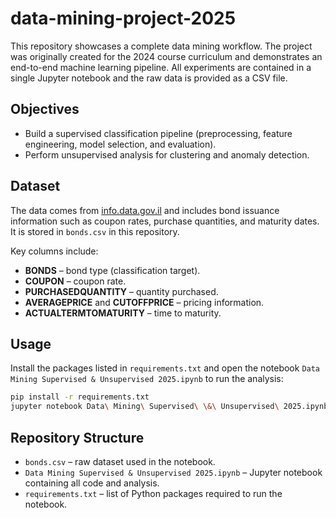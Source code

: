 # data-mining-project-2025

This repository showcases a complete data mining workflow. The project was originally created for the 2024 course curriculum and demonstrates an end-to-end machine learning pipeline. All experiments are contained in a single Jupyter notebook and the raw data is provided as a CSV file.

## Objectives
- Build a supervised classification pipeline (preprocessing, feature engineering, model selection, and evaluation).
- Perform unsupervised analysis for clustering and anomaly detection.

## Dataset
The data comes from [info.data.gov.il](https://info.data.gov.il/) and includes bond issuance information such as coupon rates, purchase quantities, and maturity dates. It is stored in `bonds.csv` in this repository.

Key columns include:
- **BONDS** – bond type (classification target).
- **COUPON** – coupon rate.
- **PURCHASEDQUANTITY** – quantity purchased.
- **AVERAGEPRICE** and **CUTOFFPRICE** – pricing information.
- **ACTUALTERMTOMATURITY** – time to maturity.

## Usage
Install the packages listed in `requirements.txt` and open the notebook `Data Mining Supervised & Unsupervised 2025.ipynb` to run the analysis:
```bash
pip install -r requirements.txt
jupyter notebook Data\ Mining\ Supervised\ \&\ Unsupervised\ 2025.ipynb
```

## Repository Structure
- `bonds.csv` – raw dataset used in the notebook.
- `Data Mining Supervised & Unsupervised 2025.ipynb` – Jupyter notebook containing all code and analysis.
- `requirements.txt` – list of Python packages required to run the notebook.

